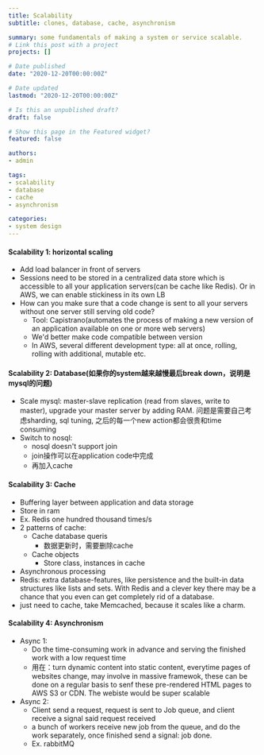 ```yaml
---
title: Scalability
subtitle: clones, database, cache, asynchronism

summary: some fundamentals of making a system or service scalable.
# Link this post with a project
projects: []

# Date published
date: "2020-12-20T00:00:00Z"

# Date updated
lastmod: "2020-12-20T00:00:00Z"

# Is this an unpublished draft?
draft: false

# Show this page in the Featured widget?
featured: false

authors:
- admin

tags:
- scalability
- database
- cache
- asynchronism

categories:
- system design
---
```


#### Scalability 1: horizontal scaling
- Add load balancer in front of servers
- Sessions need to be stored in a centralized data store which is accessible to all your application servers(can be cache like Redis). Or in AWS, we can enable stickiness in its own LB
- How can you make sure that a code change is sent to all your servers without one server still serving old code?
    + Tool: Capistrano(automates the process of making a new version of an application available on one or more web servers)
	+ We'd better make code compatible between version
	+ In AWS, several different development type: all at once, rolling, rolling with additional, mutable etc.
	
#### Scalability 2: Database(如果你的system越来越慢最后break down，说明是mysql的问题)
- Scale mysql: master-slave replication (read from slaves, write to master), upgrade your master server by adding RAM. 问题是需要自己考虑sharding, sql tuning, 之后的每一个new action都会很贵和time consuming
- Switch to nosql: 
	+ nosql doesn't support join
	+ join操作可以在application code中完成
	+ 再加入cache

#### Scalability 3: Cache
- Buffering layer between application and data storage
- Store in ram
- Ex. Redis one hundred thousand times/s
- 2 patterns of cache:
	+ Cache database queris
		* 数据更新时，需要删除cache
	+ Cache objects
		* Store class, instances in cache
- Asynchronous processing
- Redis: extra database-features, like persistence and the built-in data structures like lists and sets. With Redis and a clever key there may be a chance that you even can get completely rid of a database.
- just need to cache, take Memcached, because it scales like a charm.

#### Scalability 4: Asynchronism
- Async 1:
	+ Do the time-consuming work in advance and serving the finished work with a low request time
	+ 用在：turn dynamic content into static content, everytime pages of websites change, may involve in massive framewok, these can be done on a regular basis to senf these pre-rendered HTML pages to AWS S3 or CDN. The webiste would be super scalable
- Async 2:
	+ Client send a request, request is sent to Job queue, and client receive a signal said request received
	+ a bunch of workers receive new job from the queue, and do the work separately, once finished send a signal: job done.
	+ Ex. rabbitMQ
